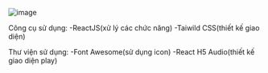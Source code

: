 ![image](https://user-images.githubusercontent.com/84436823/187140040-5cc792d9-1163-4736-97d9-f77d9efa3d7c.png)


Công cụ sử dụng:
-ReactJS(xử lý các chức năng)
-Taiwild CSS(thiết kế giao diện)

Thư viện sử dụng:
-Font Awesome(sử dụng icon)
-React H5 Audio(thiết kế giao diện play)
